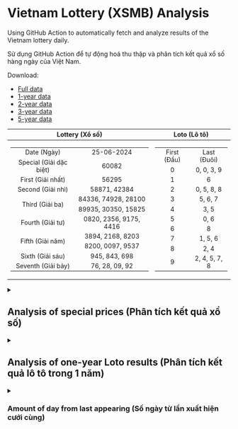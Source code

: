 # Vietnam Lottery (XSMB) Analysis

Using GitHub Action to automatically fetch and analyze results of the Vietnam lottery daily.

Sử dụng GitHub Action để tự động hoá thu thập và phân tích kết quả xổ số hàng ngày của Việt Nam.

Download:

* [Full data](https://raw.githubusercontent.com/khiemdoan/vietnam-lottery-xsmb-analysis/main/results/xsmb.csv)
* [1-year data](https://raw.githubusercontent.com/khiemdoan/vietnam-lottery-xsmb-analysis/main/results/xsmb_1_year.csv)
* [2-year data](https://raw.githubusercontent.com/khiemdoan/vietnam-lottery-xsmb-analysis/main/results/xsmb_2_year.csv)
* [3-year data](https://raw.githubusercontent.com/khiemdoan/vietnam-lottery-xsmb-analysis/main/results/xsmb_3_year.csv)
* [5-year data](https://raw.githubusercontent.com/khiemdoan/vietnam-lottery-xsmb-analysis/main/results/xsmb_5_year.csv)

| Lottery (Xổ số) | Loto (Lô tô) |
| :------------: | :----------: |
| <table><tr><td>Date (Ngày)</td><td>25-06-2024</td></tr><tr><td>Special (Giải dặc biệt)</td><td>60082</td></tr><tr><td>First (Giải nhất)</td><td>56295</td></tr><tr><td>Second (Giải nhì)</td><td>58871, 42384</td></tr><tr><td rowspan="2">Third (Giải ba)</td><td>84336, 74928, 28100</td></tr><tr><td>89935, 30350, 15825</td></tr><tr><td>Fourth (Giải tư)</td><td>0820, 2356, 9175, 4416</td></tr><tr><td rowspan="2">Fifth (Giải năm)</td><td>3894, 2168, 8203</td></tr><tr><td>8200, 0097, 9537</td></tr><tr><td>Sixth (Giải sáu)</td><td>945, 843, 698</td></tr><tr><td>Seventh (Giải bảy)</td><td>76, 28, 09, 92</td></tr></table> | <table><tr><td>First (Đầu)</td><td>Last (Đuôi)</td></tr><tr><td>0</td><td>0, 0, 3, 9</td></tr><tr><td>1</td><td>6</td></tr><tr><td>2</td><td>0, 5, 8, 8</td></tr><tr><td>3</td><td>5, 6, 7</td></tr><tr><td>4</td><td>3, 5</td></tr><tr><td>5</td><td>0, 6</td></tr><tr><td>6</td><td>8</td></tr><tr><td>7</td><td>1, 5, 6</td></tr><tr><td>8</td><td>2, 4</td></tr><tr><td>9</td><td>2, 4, 5, 7, 8</td></tr></table> |

<details>
  <summary><h2>Analysis of special prices (Phân tích kết quả xổ số)</h2></summary>
  <h3>Amount of day from last appearing (Số ngày từ lần xuất hiện cuối cùng)</h3>

  ![Delta](images/special_delta.jpg)

  <h3>Top 10 amount of day from last appearing (Top 10 số lâu chưa xuất hiện)</h3>

  ![Delta top 10](images/special_delta_top_10.jpg)
</details>

<details>
  <summary><h2>Analysis of one-year Loto results (Phân tích kết quả lô tô trong 1 năm)</h2></summary>

  Max: 130. Min: 67.

  Mean: 97.74. Standard deviation: 10.97.

  <h3>Detail (Chi tiết)</h3>

  ![Detail](images/heatmap.jpg)

  <h3>Top 10</h3>

  ![Top 10](images/top-10.jpg)

  <h3>Distribution (Phân bổ)</h3>

  ![Distribution](images/distribution.jpg)
</details>

<details>
  <summary><h3>Amount of day from last appearing (Số ngày từ lần xuất hiện cưới cùng)</h2></summary>

  ![Delta](images/delta.jpg)

  <h3>Top 10 amount of day from last appearing (Top 10 số lâu chưa xuất hiện)</h3>

  ![Delta top 10](images/delta_top_10.jpg)
</details>
